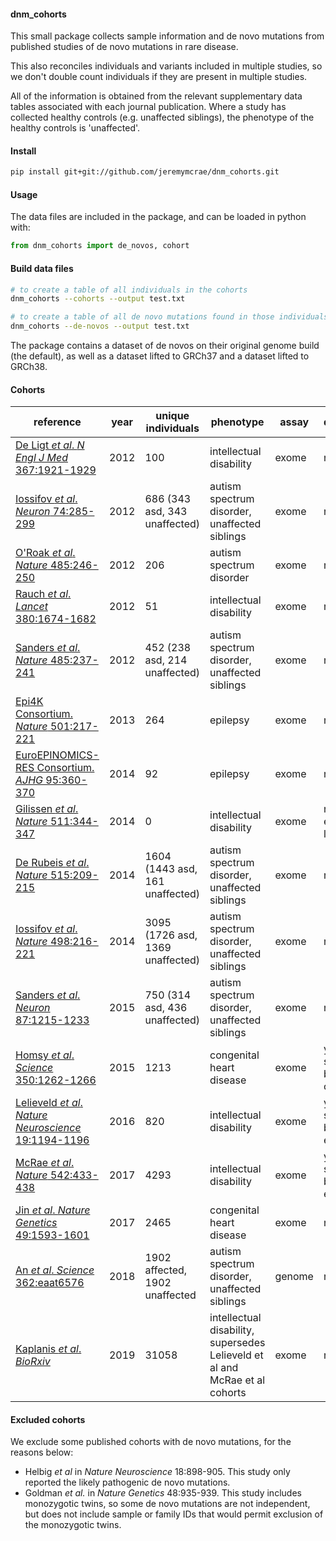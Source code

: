 
#### dnm_cohorts

This small package collects sample information and de novo mutations from
published studies of de novo mutations in rare disease.

This also reconciles individuals and variants included in multiple studies, so
we don't double count individuals if they are present in multiple studies.

All of the information is obtained from the relevant supplementary data tables
associated with each journal publication. Where a study has collected healthy
controls (e.g. unaffected siblings), the phenotype of the healthy controls is
'unaffected'.

#### Install
``` sh
pip install git+git://github.com/jeremymcrae/dnm_cohorts.git
```

#### Usage
The data files are included in the package, and can be loaded in python with:
``` python
from dnm_cohorts import de_novos, cohort
```

#### Build data files
``` sh
# to create a table of all individuals in the cohorts
dnm_cohorts --cohorts --output test.txt

# to create a table of all de novo mutations found in those individuals
dnm_cohorts --de-novos --output test.txt
```

The package contains a dataset of de novos on their original genome build (the
default), as well as a dataset lifted to GRCh37 and a dataset lifted to GRCh38.

#### Cohorts
reference   |   year   |  unique individuals  |   phenotype   |   assay   | deprecated
----        |   ----   |        ----          |   ----        |   ----    |   -----
[De Ligt _et al_. _N Engl J Med_ 367:1921-1929](https://doi.org/10.1056/NEJMoa1206524)        | 2012 |  100 | intellectual disability    |    exome    |    no
[Iossifov _et al_. _Neuron_ 74:285-299](https://doi.org/10.1016/j.neuron.2012.04.009)         | 2012 |  686 (343 asd, 343 unaffected) | autism spectrum disorder,  unaffected siblings   |    exome    |    no
[O'Roak _et al_. _Nature_ 485:246-250](https://doi.org/10.1038/nature10989)                   | 2012 |  206 | autism spectrum disorder   |    exome    |    no
[Rauch _et al_. _Lancet_ 380:1674-1682](https://doi.org/10.1016/S0140-6736%2812%2961480-9)    | 2012 |   51 | intellectual disability   |    exome    |    no
[Sanders _et al_. _Nature_ 485:237-241](https://doi.org/10.1038/nature10945)                  | 2012 |  452 (238 asd, 214 unaffected) | autism spectrum disorder,  unaffected siblings   |    exome    |    no
[Epi4K Consortium. _Nature_ 501:217-221](https://doi.org/10.1038/nature12439)                 | 2013 |  264 | epilepsy   |    exome    |    no
[EuroEPINOMICS-RES Consortium. _AJHG_ 95:360-370](https://doi.org/10.1016/j.ajhg.2014.08.013) | 2014 |   92 | epilepsy   |    exome    |    no
[Gilissen _et al_. _Nature_ 511:344-347](https://doi.org/10.1038/nature13394)                 | 2014 |    0 | intellectual disability   |    exome    |    no, but only extends De ligt et al
[De Rubeis _et al_. _Nature_ 515:209-215](https://doi.org/10.1038/nature13772)                | 2014 | 1604 (1443 asd, 161 unaffected) | autism spectrum disorder, unaffected siblings   |    exome    |    no
[Iossifov _et al_. _Nature_ 498:216-221](https://doi.org/10.1038/nature13908)                 | 2014 | 3095 (1726 asd, 1369 unaffected) | autism spectrum disorder, unaffected siblings   |    exome    |    no
[Sanders _et al_. _Neuron_ 87:1215-1233](https://doi.org/10.1016/j.neuron.2015.09.016)        | 2015 |  750 (314 asd, 436 unaffected) | autism spectrum disorder, unaffected siblings   |    exome    |    no
[Homsy _et al_. _Science_ 350:1262-1266](https://doi.org/10.1126/science.aac9396)             | 2015 | 1213 | congenital heart disease   |    exome    |   yes, superseded by Jin et al cohort
[Lelieveld _et al_. _Nature Neuroscience_ 19:1194-1196](https://doi.org/10.1038/nn.4352)      | 2016 |  820 | intellectual disability   |    exome    |   yes, superseded by Kaplanis et al cohort
[McRae _et al_. _Nature_ 542:433-438](https://doi.org/10.1038/nature21062)                   | 2017 | 4293 | intellectual disability   |    exome    |   yes, superseded by Kaplanis et al cohort
[Jin _et al_. _Nature Genetics_ 49:1593-1601](https://doi.org/10.1038/ng.3970)                | 2017 | 2465 | congenital heart disease   |    exome    |    no
[An _et al_. _Science_ 362:eaat6576](https://doi.org/10.1126/science.aat6576)                 | 2018 | 1902 affected, 1902 unaffected | autism spectrum disorder, unaffected siblings   |    genome    |    no
[Kaplanis _et al_. _BioRxiv_](https://doi.org/10.1101/797787)                 | 2019 | 31058 | intellectual disability, supersedes Lelieveld et al and McRae et al cohorts   |    exome    |    no

#### Excluded cohorts
We exclude some published cohorts with de novo mutations, for the reasons below:
 - Helbig _et al_ in _Nature Neuroscience_ 18:898-905. This study only reported the likely pathogenic de novo mutations.
 - Goldman _et al._ in _Nature Genetics_ 48:935-939. This study includes monozygotic twins, so some de novo mutations are not independent, but does not include sample or family IDs that would permit exclusion of the monozygotic twins.
